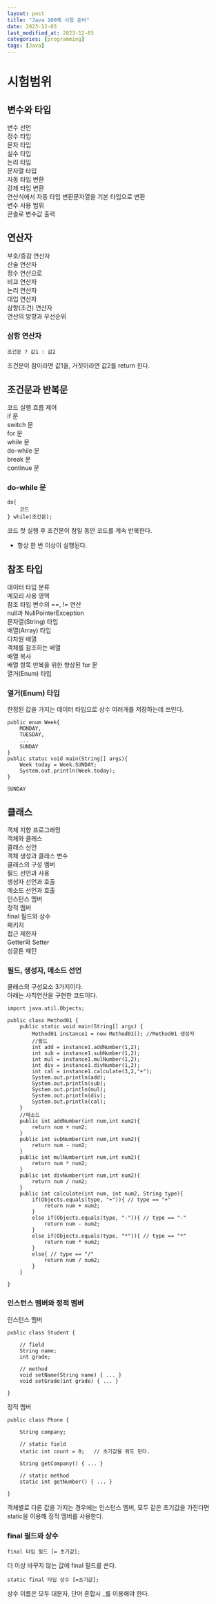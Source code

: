 ```yaml
---
layout: post
title: "Java 100제 시험 준비"
date: 2023-12-03
last_modified_at: 2023-12-03
categories: [programming]
tags: [Java]
---
```

# 시험범위
## 변수와 타입  
변수 선언  
정수 타입  
문자 타입  
실수 타입  
논리 타입  
문자열 타입  
자동 타입 변환  
강제 타입 변환  
연산식에서 자동 타입 변환문자열을 기본 타입으로 변환  
변수 사용 범위  
콘솔로 변수값 출력  

## 연산자  
부호/증감 연산자  
산술 연산자  
정수 연산으로  
비교 연산자  
논리 연산자  
대입 연산자  
삼항(조건) 연산자  
연산의 방향과 우선순위  

### 삼항 연산자
```
조건문 ? 값1 : 값2
```
조건문이 참이라면 값1을, 거짓이라면 값2를 return 한다.

## 조건문과 반복문  
코드 실행 흐름 제어  
if 문  
switch 문  
for 문  
while 문  
do-while 문  
break 문  
continue 문  

### do-while 문
```
do{
    코드
} while(조건문);
```
코드 첫 실행 후 조건문이 참일 동안 코드를 계속 반복한다.  
- 항상 한 번 이상이 실행된다.  
## 참조 타입  
데이터 타입 분류  
메모리 사용 영역  
참조 타입 변수의 ==, != 연산  
null과 NullPointerException  
문자열(String) 타입  
배열(Array) 타입  
다차원 배열  
객체를 참조하는 배열  
배열 복사  
배열 항목 반복을 위한 향상된 for 문  
열거(Enum) 타입  
### 열거(Enum) 타입
한정된 값을 가지는 데이터 타입으로 상수 여러개를 저장하는데 쓰인다.  
```
public enum Week{
    MONDAY,
    TUESDAY,
    ...
    SUNDAY
}
public statuc void main(String[] args){
    Week today = Week.SUNDAY;
    System.out.println(Week.today);
}
```
```
SUNDAY
```
## 클래스  
객체 지향 프로그래밍  
객체와 클래스  
클래스 선언  
객체 생성과 클래스 변수  
클래스의 구성 멤버  
필드 선언과 사용  
생성자 선언과 호출  
메소드 선언과 호출  
인스턴스 멤버  
정적 멤버  
final 필드와 상수  
패키지  
접근 제한자  
Getter와 Setter  
싱글톤 패턴  
### 필드, 생성자, 메소드 선언
클래스의 구성요소 3가지이다.  
아래는 사칙연산을 구현한 코드이다.  
```
import java.util.Objects;

public class Method01 {
    public static void main(String[] args) {
        Method01 instance1 = new Method01(); //Method01 생성자
        //필드
        int add = instance1.addNumber(1,2);
        int sub = instance1.subNumber(1,2);
        int mul = instance1.mulNumber(1,2);
        int div = instance1.divNumber(1,2);
        int cal = instance1.calculate(3,2,"+");
        System.out.println(add);
        System.out.println(sub);
        System.out.println(mul);
        System.out.println(div);
        System.out.println(cal);
    }
    //메소드  
    public int addNumber(int num,int num2){
        return num + num2;
    }
    public int subNumber(int num,int num2){
        return num - num2;
    }
    public int mulNumber(int num,int num2){
        return num * num2;
    }
    public int divNumber(int num,int num2){
        return num / num2;
    }
    public int calculate(int num, int num2, String type){
        if(Objects.equals(type, "+")){ // type == "+"
            return num + num2;
        }
        else if(Objects.equals(type, "-")){ // type == "-"
            return num - num2;
        }
        else if(Objects.equals(type, "*")){ // type == "*"
            return num * num2;
        }
        else{ // type == "/"
            return num / num2;
        }
    }
    
}
```
### 인스턴스 멤버와 정적 멤버
인스턴스 멤버
```
public class Student {
	
    // field
    String name;
    int grade;
    
    // method
    void setName(String name) { ... }
    void setGrade(int grade) { ... }
    
}
```
정적 멤버
```
public class Phone {
	
    String company;
    
    // static field
    static int count = 0;	// 초기값을 줘도 된다.
    
	String getCompany() { ... }
    
    // static method
    static int getNumber() { ... }
    
}
```
객체별로 다른 값을 가지는 경우에는 인스턴스 멤버, 모두 같은 초기값을 가진다면 static을 이용해 정적 멤버를 사용한다.  

### final 필드와 상수
```
final 타입 필드 [= 초기값];
```
더 이상 바꾸지 않는 값에 final 필드를 쓴다.
```
static final 타입 상수 [=초기값];
```
상수 이름은 모두 대문자, 단어 혼합시 _를 이용해야 한다.

